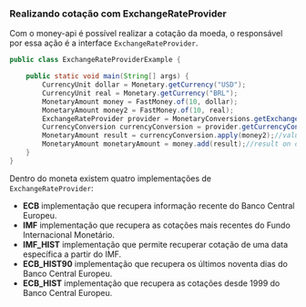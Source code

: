 ### Realizando cotação com ExchangeRateProvider

Com o money-api é possível realizar a cotação da moeda, o responsável por essa ação é a interface ```ExchangeRateProvider```.

```java
public class ExchangeRateProviderExample {

    public static void main(String[] args) {
        CurrencyUnit dollar = Monetary.getCurrency("USD");
        CurrencyUnit real = Monetary.getCurrency("BRL");
        MonetaryAmount money = FastMoney.of(10, dollar);
        MonetaryAmount money2 = FastMoney.of(10, real);
        ExchangeRateProvider provider = MonetaryConversions.getExchangeRateProvider(ExchangeRateType.ECB);
        CurrencyConversion currencyConversion = provider.getCurrencyConversion(dollar);
        MonetaryAmount result = currencyConversion.apply(money2);//value on dollar
        MonetaryAmount monetaryAmount = money.add(result);//result on dollar
    }
}
```


Dentro do moneta existem quatro implementações de ```ExchangeRateProvider```:

* **ECB** implementação que recupera informação recente do Banco Central Europeu.
* **IMF** implementação que recupera as cotações mais recentes do Fundo Internacional Monetário.
* **IMF_HIST** implementação que permite recuperar cotação de uma data específica a partir do IMF.
* **ECB_HIST90** implementação que recupera os últimos noventa dias do Banco Central Europeu.
* **ECB_HIST** implementação que recupera as cotações desde 1999 do Banco Central Europeu.

